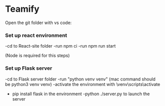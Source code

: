 # Teamify

Open the git folder with vs code:

### Set up react environment

-cd to React-site folder
-run npm ci
-run npm run start 

(Node is required for this steps)

### Set up Flask server

-cd to Flask server folder
-run "python venv venv" (mac command should be python3 venv venv)
-activate the environment with \venv\scripts\activate
- pip install flask in the environment
-python ./server.py to launch the server
